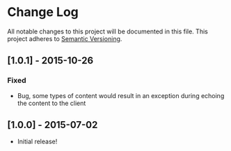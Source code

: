 # Change Log
All notable changes to this project will be documented in this file.
This project adheres to [Semantic Versioning](http://semver.org/).

## [1.0.1] - 2015-10-26
### Fixed
- Bug, some types of content would result in an exception during echoing the content to the client

## [1.0.0] - 2015-07-02
- Initial release!
